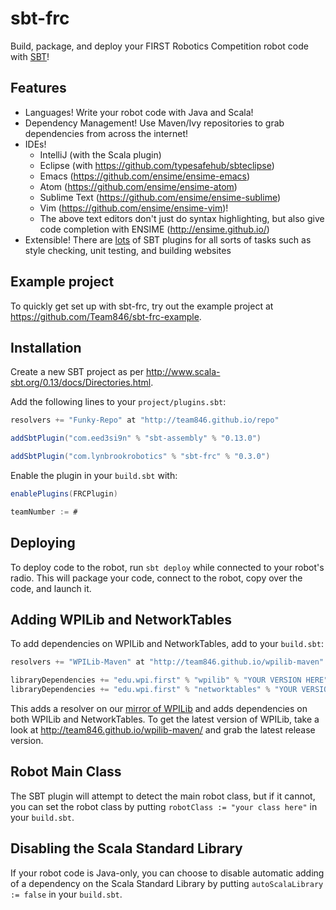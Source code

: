# sbt-frc
Build, package, and deploy your FIRST Robotics Competition robot code with [SBT](http://www.scala-sbt.org/)!

## Features
+ Languages! Write your robot code with Java and Scala!
+ Dependency Management! Use Maven/Ivy repositories to grab dependencies from across the internet!
+ IDEs!
  + IntelliJ (with the Scala plugin)
  + Eclipse (with https://github.com/typesafehub/sbteclipse)
  + Emacs (https://github.com/ensime/ensime-emacs)
  + Atom (https://github.com/ensime/ensime-atom)
  + Sublime Text (https://github.com/ensime/ensime-sublime)
  + Vim (https://github.com/ensime/ensime-vim)!
  + The above text editors don't just do syntax highlighting, but also give code completion with ENSIME (http://ensime.github.io/)
+ Extensible! There are [lots](https://github.com/sbt) of SBT plugins for all sorts of tasks such as style checking, unit testing, and building websites

## Example project
To quickly get set up with sbt-frc, try out the example project at https://github.com/Team846/sbt-frc-example.

## Installation
Create a new SBT project as per http://www.scala-sbt.org/0.13/docs/Directories.html.

Add the following lines to your `project/plugins.sbt`:
```scala
resolvers += "Funky-Repo" at "http://team846.github.io/repo"

addSbtPlugin("com.eed3si9n" % "sbt-assembly" % "0.13.0")

addSbtPlugin("com.lynbrookrobotics" % "sbt-frc" % "0.3.0")
```

Enable the plugin in your `build.sbt` with:
```scala
enablePlugins(FRCPlugin)

teamNumber := #
```

## Deploying
To deploy code to the robot, run `sbt deploy` while connected to your robot's radio. This will package your code, connect to the robot, copy over the code, and launch it.

## Adding WPILib and NetworkTables
To add dependencies on WPILib and NetworkTables, add to your `build.sbt`:
```scala
resolvers += "WPILib-Maven" at "http://team846.github.io/wpilib-maven"

libraryDependencies += "edu.wpi.first" % "wpilib" % "YOUR VERSION HERE"
libraryDependencies += "edu.wpi.first" % "networktables" % "YOUR VERSION HERE"
```

This adds a resolver on our [mirror of WPILib](https://github.com/Team846/wpilib-maven) and adds dependencies on both WPILib and NetworkTables. To get the latest version of WPILib, take a look at http://team846.github.io/wpilib-maven/ and grab the latest release version.

## Robot Main Class
The SBT plugin will attempt to detect the main robot class, but if it cannot, you can set the robot class by putting `robotClass := "your class here"` in your `build.sbt`.

## Disabling the Scala Standard Library
If your robot code is Java-only, you can choose to disable automatic adding of a dependency on the Scala Standard Library by putting `autoScalaLibrary := false` in your `build.sbt`.
